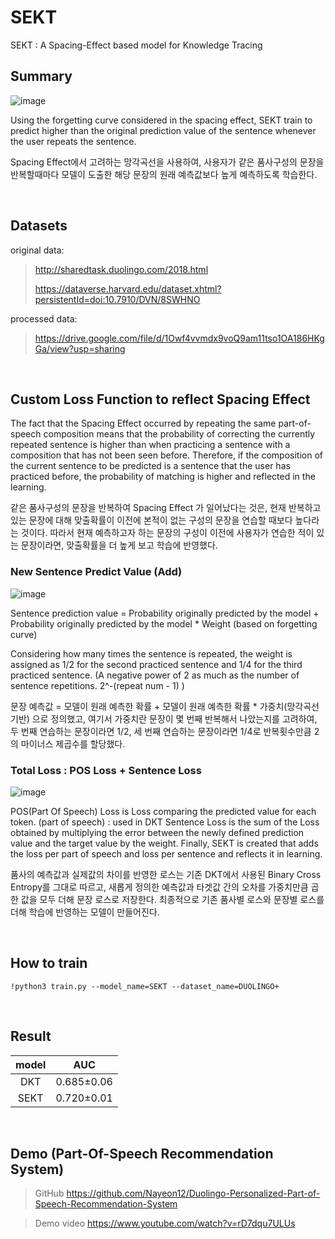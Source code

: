 # SEKT
SEKT : A Spacing-Effect based model for Knowledge Tracing

## Summary

![image](https://user-images.githubusercontent.com/49023717/173782680-8f3f5490-5f36-43b4-9248-d9fa5a4d33dc.png)

Using the forgetting curve considered in the spacing effect, SEKT train to predict higher than the original prediction value of the sentence whenever the user repeats the sentence.

Spacing Effect에서 고려하는 망각곡선을 사용하여, 사용자가 같은 품사구성의 문장을 반복할때마다 모델이 도출한 해당 문장의 원래 예측값보다 높게 예측하도록 학습한다. 

<br/>

## Datasets

original data:
> http://sharedtask.duolingo.com/2018.html
> 
> https://dataverse.harvard.edu/dataset.xhtml?persistentId=doi:10.7910/DVN/8SWHNO


processed data:
> https://drive.google.com/file/d/1Owf4vvmdx9voQ9am11tso1OA186HKgGa/view?usp=sharing

<br/>

## Custom Loss Function to reflect Spacing Effect

The fact that the Spacing Effect occurred by repeating the same part-of-speech composition means that the probability of correcting the currently repeated sentence is higher than when practicing a sentence with a composition that has not been seen before. Therefore, if the composition of the current sentence to be predicted is a sentence that the user has practiced before, the probability of matching is higher and reflected in the learning.

같은 품사구성의 문장을 반복하여 Spacing Effect 가 일어났다는 것은, 현재 반복하고 있는 문장에 대해 맞출확률이 이전에 본적이 없는 구성의 문장을 연습할 때보다 높다라는 것이다. 따라서 현재 예측하고자 하는 문장의 구성이 이전에 사용자가 연습한 적이 있는 문장이라면, 맞출확률을 더 높게 보고 학습에 반영했다. 

### New Sentence Predict Value (Add)

![image](https://user-images.githubusercontent.com/49023717/174065251-ce5d8d35-8e13-47e2-80c4-542b3c76631d.png)

Sentence prediction value = Probability originally predicted by the model + Probability originally predicted by the model * Weight (based on forgetting curve)

Considering how many times the sentence is repeated, the weight is assigned as 1/2 for the second practiced sentence and 1/4 for the third practiced sentence. (A negative power of 2 as much as the number of sentence repetitions. 2^-(repeat num - 1) )

문장 예측값 = 모델이 원래 예측한 확률 + 모델이 원래 예측한 확률 * 가중치(망각곡선기반) 으로 정의했고, 여기서 가중치란 문장이 몇 번째 반복해서 나았는지를 고려하여, 두 번째 연습하는 문장이라면 1/2, 세 번째 연습하는 문장이라면 1/4로 반복횟수만큼 2의 마이너스 제곱수를 할당했다. 

### Total Loss : POS Loss + Sentence Loss

![image](https://user-images.githubusercontent.com/49023717/174065263-f81c08a6-6cd2-49d9-972c-b4a5ce013bd3.png)

POS(Part Of Speech) Loss is Loss comparing the predicted value for each token. (part of speech) : used in DKT
Sentence Loss is the sum of the Loss obtained by multiplying the error between the newly defined prediction value and the target value by the weight.
Finally, SEKT is created that adds the loss per part of speech and loss per sentence and reflects it in learning.

품사의 예측값과 실제값의 차이를 반영한 로스는 기존 DKT에서 사용된 Binary Cross Entropy를 그대로 따르고, 새롭게 정의한 예측값과 타겟값 간의 오차를 가중치만큼 곱한 값을 모두 더해 문장 로스로 저장한다. 최종적으로 기존 품사별 로스와 문장별 로스를 더해 학습에 반영하는 모델이 만들어진다. 

<br/>

## How to train

`!python3 train.py --model_name=SEKT --dataset_name=DUOLINGO+`

<br/>

## Result

|model|AUC|
|:---:|:---:|
|DKT|0.685±0.06|
|SEKT|0.720±0.01|

<br/>

## Demo (Part-Of-Speech Recommendation System)

> GitHub https://github.com/Nayeon12/Duolingo-Personalized-Part-of-Speech-Recommendation-System

> Demo video https://www.youtube.com/watch?v=rD7dqu7ULUs


